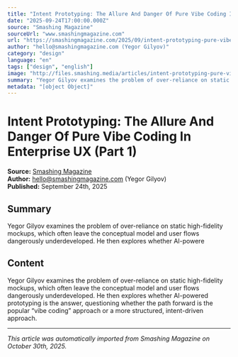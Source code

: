```yaml
---
title: "Intent Prototyping: The Allure And Danger Of Pure Vibe Coding In Enterprise UX (Part 1)"
date: "2025-09-24T17:00:00.000Z"
source: "Smashing Magazine"
sourceUrl: "www.smashingmagazine.com"
url: "https://smashingmagazine.com/2025/09/intent-prototyping-pure-vibe-coding-enterprise-ux/"
author: "hello@smashingmagazine.com (Yegor Gilyov)"
category: "design"
language: "en"
tags: ["design", "english"]
image: "http://files.smashing.media/articles/intent-prototyping-pure-vibe-coding-enterprise-ux/intent-prototyping-pure-vibe-coding-enterprise-ux.jpg"
summary: "Yegor Gilyov examines the problem of over-reliance on static high-fidelity mockups, which often leave the conceptual model and user flows dangerously underdeveloped. He then explores whether AI-powere"
metadata: "[object Object]"
---
```


# Intent Prototyping: The Allure And Danger Of Pure Vibe Coding In Enterprise UX (Part 1)

**Source:** [Smashing Magazine](https://smashingmagazine.com/2025/09/intent-prototyping-pure-vibe-coding-enterprise-ux/)  
**Author:** hello@smashingmagazine.com (Yegor Gilyov)  
**Published:** September 24th, 2025  

## Summary

Yegor Gilyov examines the problem of over-reliance on static high-fidelity mockups, which often leave the conceptual model and user flows dangerously underdeveloped. He then explores whether AI-powere

## Content

Yegor Gilyov examines the problem of over-reliance on static high-fidelity mockups, which often leave the conceptual model and user flows dangerously underdeveloped. He then explores whether AI-powered prototyping is the answer, questioning whether the path forward is the popular “vibe coding” approach or a more structured, intent-driven approach.

---

*This article was automatically imported from Smashing Magazine on October 30th, 2025.*
